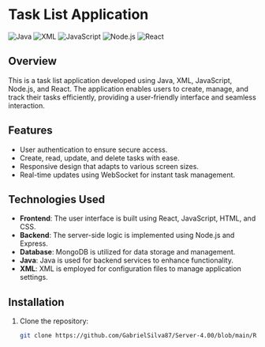 # Task List Application

![Java](https://img.shields.io/badge/Java-11-blue)
![XML](https://img.shields.io/badge/XML-1.0-orange)
![JavaScript](https://img.shields.io/badge/JavaScript-ES6-yellow)
![Node.js](https://img.shields.io/badge/Node.js-14-green)
![React](https://img.shields.io/badge/React-17.0.2-lightblue)

## Overview
This is a task list application developed using Java, XML, JavaScript, Node.js, and React. The application enables users to create, manage, and track their tasks efficiently, providing a user-friendly interface and seamless interaction.

## Features
- User authentication to ensure secure access.
- Create, read, update, and delete tasks with ease.
- Responsive design that adapts to various screen sizes.
- Real-time updates using WebSocket for instant task management.

## Technologies Used
- **Frontend**: The user interface is built using React, JavaScript, HTML, and CSS.
- **Backend**: The server-side logic is implemented using Node.js and Express.
- **Database**: MongoDB is utilized for data storage and management.
- **Java**: Java is used for backend services to enhance functionality.
- **XML**: XML is employed for configuration files to manage application settings.

## Installation
1. Clone the repository:
   ```bash
   git clone https://github.com/GabrielSilva87/Server-4.00/blob/main/README.md
